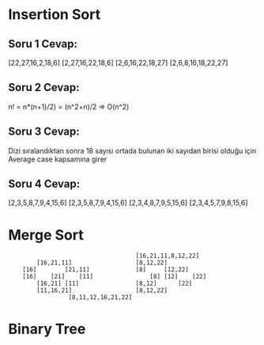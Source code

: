 # Insertion Sort

## Soru 1 Cevap: 

[22,27,16,2,18,6]
[2,27,16,22,18,6]
[2,6,16,22,18,27]
[2,6,8,16,18,22,27]

## Soru 2 Cevap: 

n! = n*(n+1)/2) = (n^2+n)/2 => O(n^2) 

## Soru 3 Cevap: 

Dizi sıralandıktan sonra 18 sayısı ortada bulunan iki sayıdan birisi olduğu için Average case kapsamına girer

## Soru 4 Cevap: 

[2,3,5,8,7,9,4,15,6] 
[2,3,5,8,7,9,4,15,6] 
[2,3,4,8,7,9,5,15,6] 
[2,3,4,5,7,9,8,15,6]

# Merge Sort 


                                        [16,21,11,8,12,22] 
			[16,21,11]					[8,12,22] 
		[16]		[21,11]				[8]		[12,22]
		[16]	[21]	[11]				[8]	[12]	[22]             
			[16,21]	[11]				[8,12]		[22]
			[11,16,21]					[8,12,22]
					 [8,11,12,16,21,22]

# Binary Tree 




